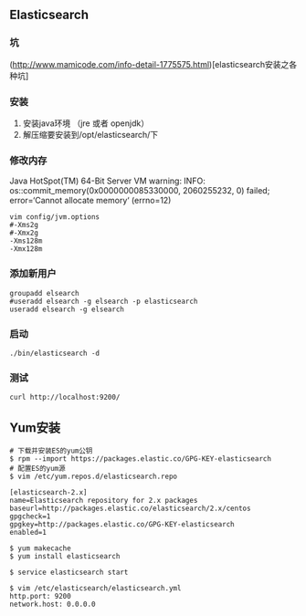 ## Elasticsearch

### 坑
(http://www.mamicode.com/info-detail-1775575.html)[elasticsearch安装之各种坑]

### 安装
1. 安装java环境 （jre 或者 openjdk）
2. 解压缩要安装到/opt/elasticsearch/下

### 修改内存
Java HotSpot(TM) 64-Bit Server VM warning: INFO: os::commit_memory(0x0000000085330000, 2060255232, 0) failed; error=‘Cannot allocate memory‘ (errno=12)
~~~
vim config/jvm.options
#-Xms2g
#-Xmx2g
-Xms128m
-Xmx128m
~~~

### 添加新用户
~~~
groupadd elsearch
#useradd elsearch -g elsearch -p elasticsearch
useradd elsearch -g elsearch
~~~

### 启动
~~~
./bin/elasticsearch -d
~~~

### 测试
~~~
curl http://localhost:9200/
~~~

## Yum安装
~~~
# 下载并安装ES的yum公钥
$ rpm --import https://packages.elastic.co/GPG-KEY-elasticsearch
# 配置ES的yum源
$ vim /etc/yum.repos.d/elasticsearch.repo

[elasticsearch-2.x]
name=Elasticsearch repository for 2.x packages
baseurl=http://packages.elastic.co/elasticsearch/2.x/centos
gpgcheck=1
gpgkey=http://packages.elastic.co/GPG-KEY-elasticsearch
enabled=1

$ yum makecache
$ yum install elasticsearch

$ service elasticsearch start

$ vim /etc/elasticsearch/elasticsearch.yml
http.port: 9200
network.host: 0.0.0.0
~~~